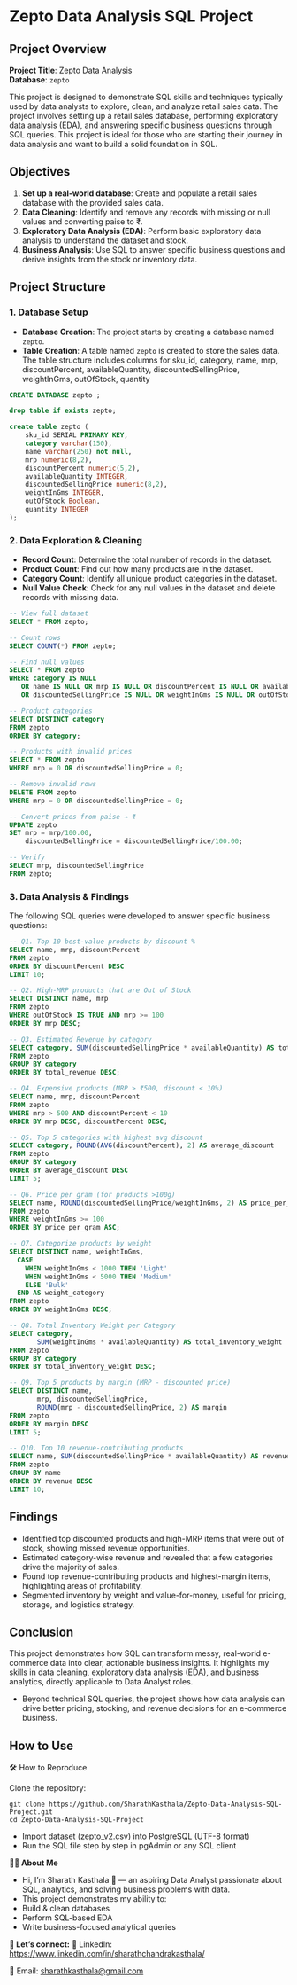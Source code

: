 # Zepto Data Analysis SQL Project

## Project Overview

**Project Title**: Zepto Data Analysis  
**Database**: `zepto`

This project is designed to demonstrate SQL skills and techniques typically used by data analysts to explore, clean, and analyze retail sales data. The project involves setting up a retail sales database, performing exploratory data analysis (EDA), and answering specific business questions through SQL queries. This project is ideal for those who are starting their journey in data analysis and want to build a solid foundation in SQL.

## Objectives

1. **Set up a real-world database**: Create and populate a retail sales database with the provided sales data.
2. **Data Cleaning**: Identify and remove any records with missing or null values and converting paise to ₹.
3. **Exploratory Data Analysis (EDA)**: Perform basic exploratory data analysis to understand the dataset and stock.
4. **Business Analysis**: Use SQL to answer specific business questions and derive insights from the stock or inventory data.

## Project Structure

### 1. Database Setup

- **Database Creation**: The project starts by creating a database named `zepto`.
- **Table Creation**: A table named `zepto` is created to store the sales data. The table structure includes columns for sku_id, category, name, mrp, discountPercent, availableQuantity, discountedSellingPrice, weightInGms, outOfStock, quantity


```sql
CREATE DATABASE zepto ;

drop table if exists zepto;

create table zepto (
	sku_id SERIAL PRIMARY KEY,
	category varchar(150),
	name varchar(250) not null,
	mrp numeric(8,2),
	discountPercent numeric(5,2),
	availableQuantity INTEGER,
	discountedSellingPrice numeric(8,2),
	weightInGms INTEGER,
	outOfStock Boolean,
	quantity INTEGER
);
```

### 2. Data Exploration & Cleaning

- **Record Count**: Determine the total number of records in the dataset.
- **Product Count**: Find out how many products are in the dataset.
- **Category Count**: Identify all unique product categories in the dataset.
- **Null Value Check**: Check for any null values in the dataset and delete records with missing data.

```sql
-- View full dataset
SELECT * FROM zepto;

-- Count rows
SELECT COUNT(*) FROM zepto;

-- Find null values
SELECT * FROM zepto
WHERE category IS NULL
   OR name IS NULL OR mrp IS NULL OR discountPercent IS NULL OR availableQuantity IS NULL 
   OR discountedSellingPrice IS NULL OR weightInGms IS NULL OR outOfStock IS NULL OR quantity IS NULL;

-- Product categories
SELECT DISTINCT category 
FROM zepto
ORDER BY category;

-- Products with invalid prices
SELECT * FROM zepto
WHERE mrp = 0 OR discountedSellingPrice = 0;

-- Remove invalid rows
DELETE FROM zepto 
WHERE mrp = 0 OR discountedSellingPrice = 0;

-- Convert prices from paise → ₹
UPDATE zepto 
SET mrp = mrp/100.00,
    discountedSellingPrice = discountedSellingPrice/100.00;

-- Verify
SELECT mrp, discountedSellingPrice 
FROM zepto;

```

### 3. Data Analysis & Findings

The following SQL queries were developed to answer specific business questions:
```sql
-- Q1. Top 10 best-value products by discount %
SELECT name, mrp, discountPercent
FROM zepto
ORDER BY discountPercent DESC
LIMIT 10;

-- Q2. High-MRP products that are Out of Stock
SELECT DISTINCT name, mrp
FROM zepto 
WHERE outOfStock IS TRUE AND mrp >= 100
ORDER BY mrp DESC;

-- Q3. Estimated Revenue by category
SELECT category, SUM(discountedSellingPrice * availableQuantity) AS total_revenue
FROM zepto
GROUP BY category
ORDER BY total_revenue DESC;

-- Q4. Expensive products (MRP > ₹500, discount < 10%)
SELECT name, mrp, discountPercent
FROM zepto
WHERE mrp > 500 AND discountPercent < 10
ORDER BY mrp DESC, discountPercent DESC;

-- Q5. Top 5 categories with highest avg discount
SELECT category, ROUND(AVG(discountPercent), 2) AS average_discount
FROM zepto
GROUP BY category
ORDER BY average_discount DESC
LIMIT 5;

-- Q6. Price per gram (for products >100g)
SELECT name, ROUND(discountedSellingPrice/weightInGms, 2) AS price_per_gram 
FROM zepto 
WHERE weightInGms >= 100
ORDER BY price_per_gram ASC;

-- Q7. Categorize products by weight
SELECT DISTINCT name, weightInGms,
  CASE 
    WHEN weightInGms < 1000 THEN 'Light'
    WHEN weightInGms < 5000 THEN 'Medium'
    ELSE 'Bulk'
  END AS weight_category
FROM zepto
ORDER BY weightInGms DESC;

-- Q8. Total Inventory Weight per Category
SELECT category,
       SUM(weightInGms * availableQuantity) AS total_inventory_weight
FROM zepto
GROUP BY category
ORDER BY total_inventory_weight DESC;

-- Q9. Top 5 products by margin (MRP - discounted price)
SELECT DISTINCT name,
       mrp, discountedSellingPrice,
       ROUND(mrp - discountedSellingPrice, 2) AS margin
FROM zepto 
ORDER BY margin DESC
LIMIT 5;

-- Q10. Top 10 revenue-contributing products
SELECT name, SUM(discountedSellingPrice * availableQuantity) AS revenue
FROM zepto
GROUP BY name
ORDER BY revenue DESC
LIMIT 10;
```

## Findings

- Identified top discounted products and high-MRP items that were out of stock, showing missed revenue opportunities.
- Estimated category-wise revenue and revealed that a few categories drive the majority of sales.
- Found top revenue-contributing products and highest-margin items, highlighting areas of profitability.
- Segmented inventory by weight and value-for-money, useful for pricing, storage, and logistics strategy.





## Conclusion

This project demonstrates how SQL can transform messy, real-world e-commerce data into clear, actionable business insights. It highlights my skills in data cleaning, exploratory data analysis (EDA), and business analytics, directly applicable to Data Analyst roles.
- Beyond technical SQL queries, the project shows how data analysis can drive better pricing, stocking, and revenue decisions for an e-commerce business.
## How to Use
🛠️ How to Reproduce

Clone the repository:
```
git clone https://github.com/SharathKasthala/Zepto-Data-Analysis-SQL-Project.git
cd Zepto-Data-Analysis-SQL-Project

```
- Import dataset (zepto_v2.csv) into PostgreSQL (UTF-8 format)
- Run the SQL file step by step in pgAdmin or any SQL client

**👨‍💻 About Me**
- Hi, I’m Sharath Kasthala 👋 — an aspiring Data Analyst passionate about SQL, analytics, and solving business problems with data.
- This project demonstrates my ability to:
- Build & clean databases
- Perform SQL-based EDA
- Write business-focused analytical queries

**📌 Let’s connect:**
💼 LinkedIn: https://www.linkedin.com/in/sharathchandrakasthala/

📧 Email: sharathkasthala@gmail.com
